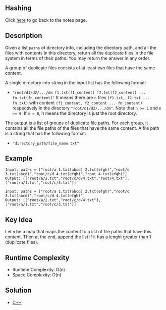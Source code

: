 ## Hashing
Click [here](../notes.md) to go back to the notes page.

## Description
Given a list `paths` of directory info, including the directory path, and all the files with contents in this directory, return all the duplicate files in the file system in terms of their paths. You may return the answer in any order.

A group of duplicate files consists of at least two files that have the same content.

A single directory info string in the input list has the following format:
- `"root/d1/d2/.../dm f1.txt(f1_content) f2.txt(f2_content) ... fn.txt(fn_content)"`
It means there are `n` files `(f1.txt, f2.txt ... fn.txt)` with content `(f1_content, f2_content ... fn_content)` respectively in the directory `"root/d1/d2/.../dm"`. Note that `n >= 1` and `m >= 0`. If `m = 0`, it means the directory is just the root directory.

The output is a list of groups of duplicate file paths. For each group, it contains all the file paths of the files that have the same content. A file path is a string that has the following format:
- `"directory_path/file_name.txt"`

## Example
```
Input: paths = ["root/a 1.txt(abcd) 2.txt(efgh)","root/c 3.txt(abcd)","root/c/d 4.txt(efgh)","root 4.txt(efgh)"]
Output: [["root/a/2.txt","root/c/d/4.txt","root/4.txt"],["root/a/1.txt","root/c/3.txt"]]

Input: paths = ["root/a 1.txt(abcd) 2.txt(efgh)","root/c 3.txt(abcd)","root/c/d 4.txt(efgh)"]
Output: [["root/a/2.txt","root/c/d/4.txt"],["root/a/1.txt","root/c/3.txt"]]
```

## Key Idea
Let `m` be a map that maps the content to a list of file paths that have this content. Then at the end, append the list if it has a lenght greater than 1 (duplicate files).

## Runtime Complexity
- Runtime Complexity: O(n)
- Space Complexity: O(n)

## Solution
- [C++](solution.cpp)
